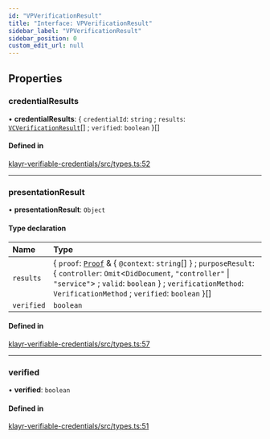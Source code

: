 ```yaml
---
id: "VPVerificationResult"
title: "Interface: VPVerificationResult"
sidebar_label: "VPVerificationResult"
sidebar_position: 0
custom_edit_url: null
---
```


## Properties

### credentialResults

• **credentialResults**: { `credentialId`: `string` ; `results`: [`VCVerificationResult`](VCVerificationResult.md)[] ; `verified`: `boolean`  }[]

#### Defined in

[klayr-verifiable-credentials/src/types.ts:52](https://github.com/aldhosutra/klayr-did/blob/515766d/packages/klayr-verifiable-credentials/src/types.ts#L52)

___

### presentationResult

• **presentationResult**: `Object`

#### Type declaration

| Name | Type |
| :------ | :------ |
| `results` | { `proof`: [`Proof`](Proof.md) & { `@context`: `string`[]  } ; `purposeResult`: { `controller`: `Omit`<`DidDocument`, ``"controller"`` \| ``"service"``\> ; `valid`: `boolean`  } ; `verificationMethod`: `VerificationMethod` ; `verified`: `boolean`  }[] |
| `verified` | `boolean` |

#### Defined in

[klayr-verifiable-credentials/src/types.ts:57](https://github.com/aldhosutra/klayr-did/blob/515766d/packages/klayr-verifiable-credentials/src/types.ts#L57)

___

### verified

• **verified**: `boolean`

#### Defined in

[klayr-verifiable-credentials/src/types.ts:51](https://github.com/aldhosutra/klayr-did/blob/515766d/packages/klayr-verifiable-credentials/src/types.ts#L51)
